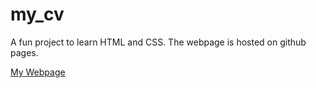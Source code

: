 # my_cv

A fun project to learn HTML and CSS. The webpage is hosted on github pages.

[My Webpage](https://dadoming.github.io/my_cv/)